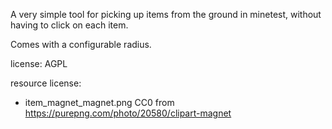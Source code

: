 A very simple tool for picking up items from the ground in minetest, 
without having to click on each item. 

Comes with a configurable radius.

license: AGPL

resource license:
* item_magnet_magnet.png CC0 from https://purepng.com/photo/20580/clipart-magnet
